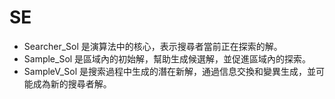 # SE

- Searcher_Sol 是演算法中的核心，表示搜尋者當前正在探索的解。
- Sample_Sol 是區域內的初始解，幫助生成候選解，並促進區域內的探索。
- SampleV_Sol 是搜索過程中生成的潛在新解，通過信息交換和變異生成，並可能成為新的搜尋者解。